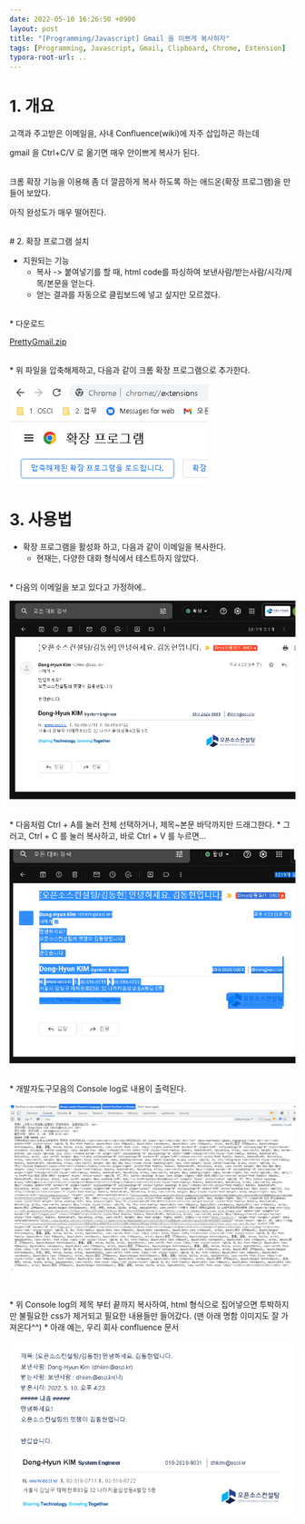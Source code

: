 ```yaml
---
date: 2022-05-10 16:26:50 +0900
layout: post
title: "[Programming/Javascript] Gmail 을 이쁘게 복사하자"
tags: [Programming, Javascript, Gmail, Clipboard, Chrome, Extension]
typora-root-url: ..
---
```


# 1. 개요

고객과 주고받은 이메일을, 사내 Confluence(wiki)에 자주 삽입하곤 하는데

gmail 을 Ctrl+C/V 로 옮기면 매우 안이쁘게 복사가 된다.

<br>
크롬 확장 기능을 이용해 좀 더 깔끔하게 복사 하도록 하는 애드온(확장 프로그램)을 만들어 보았다.

아직 완성도가 매우 떨어진다.

<br>
# 2. 확장 프로그램 설치

* 지원되는 기능
  * 복사 -> 붙여넣기를 할 때, html code를 파싱하여 보낸사람/받는사람/시각/제목/본문을 얻는다.
  * 얻는 결과를 자동으로 클립보드에 넣고 싶지만 모르겠다.

<br>
* 다운로드

[PrettyGmail.zip](/assets/upload/PrettyGmail.zip)

<br>
* 위 파일을 압축해제하고, 다음과 같이 크롬 확장 프로그램으로 추가한다.

![PrettyGmail_1](/../assets/posts/images/16-Javascript/PrettyGmail/PrettyGmail_1.png)

# 3. 사용법

* 확장 프로그램을 활성화 하고, 다음과 같이 이메일을 복사한다.
  * 현재는, 다양한 대화 형식에서 테스트하지 않았다.

<br>
* 다음의 이메일을 보고 있다고 가정하에..

![PrettyGmail_2](/../assets/posts/images/16-Javascript/PrettyGmail/PrettyGmail_2.png)

<br>
* 다음처럼 Ctrl + A를 눌러 전체 선택하거나, 제목~본문 바닥까지만 드래그한다.
  * 그러고, Ctrl + C 를 눌러 복사하고, 바로 Ctrl + V 를 누르면...

![PrettyGmail_3](/../assets/posts/images/16-Javascript/PrettyGmail/PrettyGmail_3.png)

<br>
* 개발자도구모음의 Console log로 내용이 출력된다.

![PrettyGmail_4](/../assets/posts/images/16-Javascript/PrettyGmail/PrettyGmail_4.png)

<br>
* 위 Console log의 제목 부터 끝까지 복사하여, html 형식으로 집어넣으면 투박하지만 불필요한 css가 제거되고 필요한 내용들만 들어갔다. (맨 아래 명함 이미지도 잘 가져온다^^)
  * 아래 예는, 우리 회사 confluence 문서

![PrettyGmail_5](/../assets/posts/images/16-Javascript/PrettyGmail/PrettyGmail_5.png)

